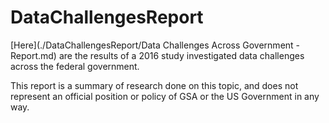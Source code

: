 # DataChallengesReport
[Here](./DataChallengesReport/Data Challenges Across Government - Report.md) are the results of a 2016 study investigated data challenges across the federal government.

This report is a summary of research done on this topic, and does not represent an official position or policy of GSA or the US Government in any way.
